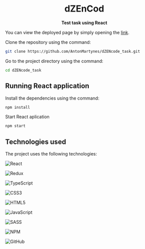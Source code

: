 <!-- Title -->
<h1 align="center">
   dZEnCod
</h1>

<!-- Header -->

<p align="center">
  <b>Test task using React</b>
  <br />
</p>

<!-- Body -->

You can view the deployed page by simply opening the [link](https://antonmartynes.github.io/dZENcode_task/).
<br/>

Clone the repository using the command:
```sh
git clone https://github.com/AntonMartynes/dZENcode_task.git
```

Go to the project directory using the command:
```sh
cd dZENcode_task
```
## Running  React application

Install the dependencies using the command: 
```sh
npm install
```
Start React aplication
```sh
npm start
```
## Technologies used
The project uses the following technologies: 

  ![React](https://img.shields.io/badge/react-%2320232a.svg?style=for-the-badge&logo=react&logoColor=%2361DAFB)

  ![Redux](https://img.shields.io/badge/redux-%23593d88.svg?style=for-the-badge&logo=redux&logoColor=white)
  
  ![TypeScript](https://img.shields.io/badge/typescript-%23007ACC.svg?style=for-the-badge&logo=typescript&logoColor=white)

  ![CSS3](https://img.shields.io/badge/css3-%231572B6.svg?style=for-the-badge&logo=css3&logoColor=white)
  
  ![HTML5](https://img.shields.io/badge/html5-%23E34F26.svg?style=for-the-badge&logo=html5&logoColor=white)
  
  ![JavaScript](https://img.shields.io/badge/javascript-%23323330.svg?style=for-the-badge&logo=javascript&logoColor=%23F7DF1E)
  
  ![SASS](https://img.shields.io/badge/SASS-hotpink.svg?style=for-the-badge&logo=SASS&logoColor=white)
  
  ![NPM](https://img.shields.io/badge/NPM-%23CB3837.svg?style=for-the-badge&logo=npm&logoColor=white)
  
  ![GitHub](https://img.shields.io/badge/github-%23121011.svg?style=for-the-badge&logo=github&logoColor=white)
  
